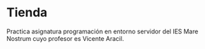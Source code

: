 # Tienda
Practica asignatura programación en entorno servidor del IES Mare Nostrum cuyo profesor es Vicente Aracil.
